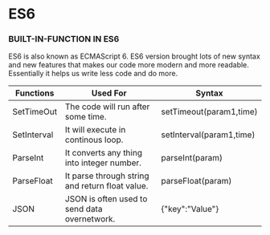 # **ES6**

###  BUILT-IN-FUNCTION IN ES6 
ES6 is also known as ECMAScript 6. ES6 version brought lots of new syntax and new features that makes our code more modern and more readable. Essentially it helps us write less code and do more.

|Functions|Used For|Syntax|
|---------|--------|------|
|SetTimeOut|The code will run after some time.|setTimeout(param1,time)|
|SetInterval|It will execute in continous loop.|setInterval(param1,time)|
|ParseInt|It converts any thing into integer number.|parseInt(param)|
|ParseFloat|It parse through string and return float value.|parseFloat(param)|
|JSON|JSON is often used to send data overnetwork.|{"key":"Value"}|
